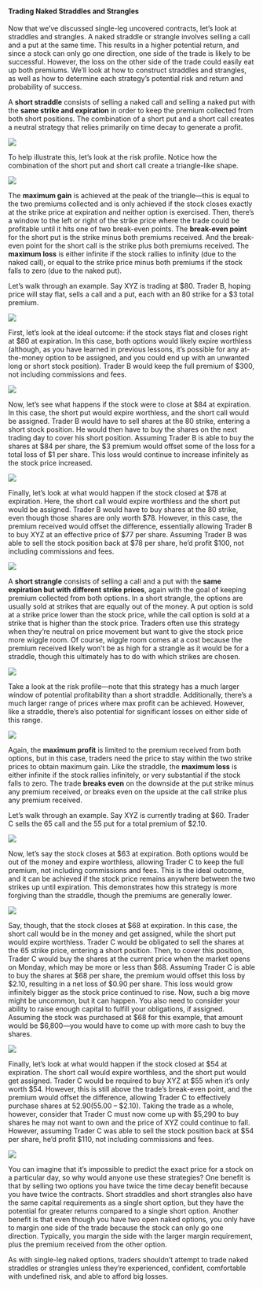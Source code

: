 #### Trading Naked Straddles and Strangles

Now that we’ve discussed single-leg uncovered contracts, let’s look at straddles and strangles. A naked straddle or strangle involves selling a call and a put at the same time. This results in a higher potential return, and since a stock can only go one direction, one side of the trade is likely to be successful. However, the loss on the other side of the trade could easily eat up both premiums. We’ll look at how to construct straddles and strangles, as well as how to determine each strategy’s potential risk and return and probability of success.

A  **short straddle**  consists of selling a naked call and selling a naked put with the  **same strike and expiration**  in order to keep the premium collected from both short positions. The combination of a short put and a short call creates a neutral strategy that relies primarily on time decay to generate a profit.

![](https://education.ameritrade.com/content/cms/images/BDTO_Lesson_6.30.01.jpg)

To help illustrate this, let’s look at the risk profile. Notice how the combination of the short put and short call create a triangle-like shape.

![](https://education.ameritrade.com/content/cms/images/BDTO_Lesson_6.30.02.jpg)

The  **maximum gain**  is achieved at the peak of the triangle—this is equal to the two premiums collected and is only achieved if the stock closes exactly at the strike price at expiration and neither option is exercised. Then, there’s a window to the left or right of the strike price where the trade could be profitable until it hits one of two break-even points. The  **break-even point**  for the short put is the strike minus both premiums received. And the break-even point for the short call is the strike plus both premiums received. The  **maximum loss**  is either infinite if the stock rallies to infinity (due to the naked call), or equal to the strike price minus both premiums if the stock falls to zero (due to the naked put).

Let’s walk through an example. Say XYZ is trading at $80. Trader B, hoping price will stay flat, sells a call and a put, each with an 80 strike for a $3 total premium.

![](https://education.ameritrade.com/content/cms/images/BDTO_Lesson_6.30.03.jpg)

First, let’s look at the ideal outcome: if the stock stays flat and closes right at $80 at expiration. In this case, both options would likely expire worthless (although, as you have learned in previous lessons, it’s possible for any at-the-money option to be assigned, and you could end up with an unwanted long or short stock position). Trader B would keep the full premium of $300, not including commissions and fees.

![](https://education.ameritrade.com/content/cms/images/BDTO_Lesson_6.30.04.jpg)

Now, let’s see what happens if the stock were to close at $84 at expiration. In this case, the short put would expire worthless, and the short call would be assigned. Trader B would have to sell shares at the 80 strike, entering a short stock position. He would then have to buy the shares on the next trading day to cover his short position. Assuming Trader B is able to buy the shares at $84 per share, the $3 premium would offset some of the loss for a total loss of $1 per share. This loss would continue to increase infinitely as the stock price increased.

![](https://education.ameritrade.com/content/cms/images/BDTO_Lesson_6.30.05.jpg)

Finally, let’s look at what would happen if the stock closed at $78 at expiration. Here, the short call would expire worthless and the short put would be assigned. Trader B would have to buy shares at the 80 strike, even though those shares are only worth $78. However, in this case, the premium received would offset the difference, essentially allowing Trader B to buy XYZ at an effective price of $77 per share. Assuming Trader B was able to sell the stock position back at $78 per share, he’d profit $100, not including commissions and fees.

![](https://education.ameritrade.com/content/cms/images/BDTO_Lesson_6.30.06.jpg)

A  **short strangle**  consists of selling a call and a put with the  **same expiration but with different strike prices**, again with the goal of keeping premium collected from both options. In a short strangle, the options are usually sold at strikes that are equally out of the money. A put option is sold at a strike price lower than the stock price, while the call option is sold at a strike that is higher than the stock price. Traders often use this strategy when they’re neutral on price movement but want to give the stock price more wiggle room. Of course, wiggle room comes at a cost because the premium received likely won’t be as high for a strangle as it would be for a straddle, though this ultimately has to do with which strikes are chosen.

![](https://education.ameritrade.com/content/cms/images/BDTO_Lesson_6.30.07.jpg)

Take a look at the risk profile—note that this strategy has a much larger window of potential profitability than a short straddle. Additionally, there’s a much larger range of prices where max profit can be achieved. However, like a straddle, there’s also potential for significant losses on either side of this range.

![](https://education.ameritrade.com/content/cms/images/BDTO_Lesson_6.30.08.jpg)

Again, the  **maximum profit**  is limited to the premium received from both options, but in this case, traders need the price to stay within the two strike prices to obtain maximum gain. Like the straddle, the  **maximum loss**  is either infinite if the stock rallies infinitely, or very substantial if the stock falls to zero. The trade  **breaks even** on the downside at the put strike minus any premium received, or breaks even on the upside at the call strike plus any premium received.

Let’s walk through an example. Say XYZ is currently trading at $60. Trader C sells the 65 call and the 55 put for a total premium of $2.10.

![](https://education.ameritrade.com/content/cms/images/BDTO_Lesson_6.30.09.jpg)

Now, let’s say the stock closes at $63 at expiration. Both options would be out of the money and expire worthless, allowing Trader C to keep the full premium, not including commissions and fees. This is the ideal outcome, and it can be achieved if the stock price remains anywhere between the two strikes up until expiration. This demonstrates how this strategy is more forgiving than the straddle, though the premiums are generally lower.

![](https://education.ameritrade.com/content/cms/images/BDTO_Lesson_6.30.10.jpg)

Say, though, that the stock closes at $68 at expiration. In this case, the short call would be in the money and get assigned, while the short put would expire worthless. Trader C would be obligated to sell the shares at the 65 strike price, entering a short position. Then, to cover this position, Trader C would buy the shares at the current price when the market opens on Monday, which may be more or less than $68. Assuming Trader C is able to buy the shares at $68 per share, the premium would offset this loss by $2.10, resulting in a net loss of $0.90 per share. This loss would grow infinitely bigger as the stock price continued to rise. Now, such a big move might be uncommon, but it can happen. You also need to consider your ability to raise enough capital to fulfill your obligations, if assigned. Assuming the stock was purchased at $68 for this example, that amount would be $6,800—you would have to come up with more cash to buy the shares.

![](https://education.ameritrade.com/content/cms/images/BDTO_Lesson_6.30.11.jpg)

Finally, let’s look at what would happen if the stock closed at $54 at expiration. The short call would expire worthless, and the short put would get assigned. Trader C would be required to buy XYZ at $55 when it’s only worth $54. However, this is still above the trade’s break-even point, and the premium would offset the difference, allowing Trader C to effectively purchase shares at $52.90 ($55.00 – $2.10). Taking the trade as a whole, however, consider that Trader C must now come up with $5,290 to buy shares he may not want to own and the price of XYZ could continue to fall. However, assuming Trader C was able to sell the stock position back at $54 per share, he’d profit $110, not including commissions and fees.

![](https://education.ameritrade.com/content/cms/images/BDTO_Lesson_6.30.12.jpg)

You can imagine that it’s impossible to predict the exact price for a stock on a particular day, so why would anyone use these strategies? One benefit is that by selling two options you have twice the time decay benefit because you have twice the contracts. Short straddles and short strangles also have the same capital requirements as a single short option, but they have the potential for greater returns compared to a single short option. Another benefit is that even though you have two open naked options, you only have to margin one side of the trade because the stock can only go one direction. Typically, you margin the side with the larger margin requirement, plus the premium received from the other option.

As with single-leg naked options, traders shouldn’t attempt to trade naked straddles or strangles unless they’re experienced, confident, comfortable with undefined risk, and able to afford big losses.


<!--stackedit_data:
eyJoaXN0b3J5IjpbLTgzMjA2NzMyMV19
-->